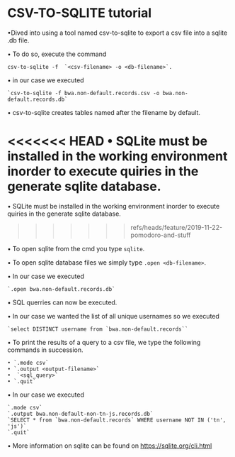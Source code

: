 # CSV-TO-SQLITE tutorial


•Dived into using a tool named csv-to-sqlite to export a csv file into a  sqlite .db file.

• To do so, execute the command
    
    csv-to-sqlite -f  `<csv-filename> -o <db-filename>`. 

• in our case we executed 

    `csv-to-sqlite -f bwa.non-default.records.csv -o bwa.non-default.records.db` 

•  csv-to-sqlite creates tables named after the filename by default. 

<<<<<<< HEAD
• SQLite must be installed in the working environment 
inorder to execute quiries in the generate sqlite database.
=======
• SQLite must be installed in the working environment inorder to execute quiries in the generate sqlite database.
>>>>>>> refs/heads/feature/2019-11-22-pomodoro-and-stuff

• To open sqlite from the cmd you type `sqlite`.

• To open sqlite database files we simply type `.open <db-filename>`. 

• In our case we executed 

    `.open bwa.non-default.records.db`

• SQL querries can now be executed.

• In our case we wanted the list of all unique usernames so we executed

    `select DISTINCT username from `bwa.non-default.records``

•	To print the results of a query to a csv file, we type the following commands in succession. 

    • `.mode csv` 
    • `.output <output-filename>` 
    •  `<sql_query>`
    • `.quit` 

• In our case we executed 

    `.mode csv` 
    `.output bwa.non-default-non-tn-js.records.db` 
    `SELECT * from `bwa.non-default.records` WHERE username NOT IN ('tn', 'js')`
    `.quit`   
• More information on sqlite can be found on https://sqlite.org/cli.html

